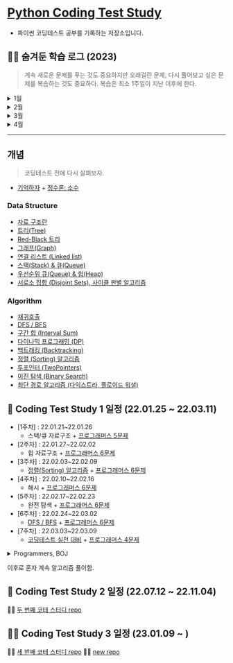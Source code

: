 # [Python Coding Test Study](https://parkjungyoon.github.io/python_coding_test_study/)

- 파이썬 코딩테스트 공부를 기록하는 저장소입니다.

## 😶‍🌫️ 숨겨둔 학습 로그 (2023)

> 계속 새로운 문제를 푸는 것도 중요하지만 오래걸린 문제, 다시 풀어보고 싶은 문제를 복습하는 것도 중요하다. 복습은 최소 1주일이 지난 이후에 한다.

<details>
<summary>1월</summary>

1️⃣ 1주차
- `코테 스터디`
  - 일시: 1월 9일 월요일 오후 8시
  - 카테고리: [바킹의 투포인터](https://www.acmicpc.net/workbook/view/8709) 문제 최소 5개 풀어오고 무조건 1문제는 설명하기 
  - 계획
      1. 1시간동안 문제 설명: 각자 1문제 (겹쳐도 무관)
      2. 30분동안 라이브 코테 카테고리: [올바른 괄호](https://school.programmers.co.kr/learn/courses/30/lessons/12909)

2️⃣ 2주차
- `코테 스터디`
  - 일시: 1월 16일 월요일 오후 8시
  - 카테고리: [바킹의 해시](https://www.acmicpc.net/workbook/view/9063) 문제 최소 5개 풀어오고 무조건 1문제는 설명하기
  - 계획
    1. 1시간동안 문제 설명: 각자 1문제 (겹쳐도 무관)
    2. 30분동안 라이브 코테 카테고리: [해시의 폰켓몬](https://school.programmers.co.kr/learn/courses/30/lessons/1845)
- `개인 공부`
  - [복습] Baekjoon(solved.ac) class3++ 다시 풀기
    - ~~(1463)1로 만들기~~, ~~(1260)DFS와 BFS~~, ~~(11399)ATM~~, 
  ~~(11047)동전 0~~, (9095)1,2,3 더하기, ~~(1003)피보나치 함수~~
  - 쓰읍.. 나 dp 좋아했는데.. 9달 만에 무슨 일이 일어난거야.. dp만 빼고 풀고 있네 ㅎ.. 편식 정윤.. 하지만 우째.. 해야지 ㅠ 해내야지 (강한 사람이 되겠어)
- `복습 필요한 문제 기록`
  - dp의 비중이 크다.. 예전에 정리해둔 [다이나믹 프로그래밍 (Dynamic Programming)
](https://github.com/ParkJungYoon/python_coding_test_study/blob/main/Algorithm/DynamicProgramming.md) 읽고 복습!
  - [ ] (1463)1로 만들기
  - [ ] (1003)피보나치 함수

3️⃣ 3주차
- `코테 스터디`
  - 일시: 1월 23일 월요일 오후 9시
  - 카테고리: [바킹의 이분탐색](https://www.acmicpc.net/workbook/view/8400) 문제 최소 5개 풀어오고 무조건 1문제는 설명하기
  - 계획
    1. 1시간동안 문제 설명: 각자 1문제 (겹쳐도 무관)
    2. 30분동안 라이브 코테 카테고리: [멀티버스2](https://www.acmicpc.net/problem/18869)
  - 라이브 코테 관련 문제: [좌표 압축](https://www.acmicpc.net/problem/18870)
- `개인 공부`
  - [복습] Baekjoon(solved.ac) class3++ 다시 풀기
    - ~~(9095)1,2,3 더하기~~, ~~(9375)패션왕 신해빈~~, ~~(2178)미로 탐색~~, ~~(2606)바이러스~~ 
  - ~~(2667)단지번호붙이기~~, ~~(11726)2xn 타일링~~, ~~(2579)계단 오르기~~
- `복습 필요한 문제 기록`
  - [ ] (9095)1,2,3 더하기
  - [ ] (2579)계단 오르기 : 다 풀었는데 특정 반례에서 오래걸림 (괜히 어렵게 생각함)

4️⃣ 4주차
- `코테 스터디`
  - 일시: 1월 30일 월요일 오후 8시
  - 카테고리: [바킹의 덱](https://www.acmicpc.net/workbook/view/7311) 문제 최소 5개 풀어오고 무조건 1문제는 설명하기
  - 계획
    1. 1시간동안 문제 설명: 각자 1문제 (겹쳐도 무관)
    2. 30분동안 라이브 코테 카테고리: [파티](https://www.acmicpc.net/problem/1238)
- `개인 공부`
  - [복습] Baekjoon(solved.ac) class3++ 다시 풀기
    - ~~(1012)유기농 배추~~, ~~(1931)회의실 배정~~, ~~(7576)토마토~~, ~~(1697)숨바꼭질~~
  - (9461)파도반 수열, (11727)2xn 타일링 2, ~~(11724)연결 요소의 개수~~
- `복습 필요한 문제 기록`
  - [ ] (1697)숨바꼭질

</details>
<details>
<summary>2월</summary>

1️⃣ 1주차
- `코테 스터디`
  - 일시: 2월 6일 월요일 오후 8시
  - 카테고리: [바킹의 그래프](https://www.acmicpc.net/workbook/view/9562) 문제 최소 5개 풀어오고 무조건 1문제는 설명하기
  - 계획
    1. 1시간동안 문제 설명: 각자 1문제 (겹쳐도 무관)
    2. 30분동안 라이브 코테 카테고리: [숨바꼭질 3](https://www.acmicpc.net/problem/13549)
- `개인 공부`
  - [복습] Baekjoon(solved.ac) class3++ 다시 풀기
  - (16236)아기 상어, ~~(13549)숨바꼭질 3~~, ~~(1389)케빈 베이컨의 6단계 법칙~~, ~~(9461)파도반 수열~~, ~~(11727)2xn 타일링 2~~, ~~(1541)잃어버린 괄호~~, ~~(1764)듣보잡~~

2️⃣ 2주차
- `코테 스터디`
  - 일시: 2월 13일 월요일 오후 8시
  - 카테고리: [바킹의 시뮬레이션](https://www.acmicpc.net/workbook/view/7316) 문제 최소 5개 풀어오고 무조건 1문제는 설명하기
  - 계획
    1. 1시간동안 문제 설명: 각자 1문제 (겹쳐도 무관)
    2. 30분동안 라이브 코테 카테고리: [쉬운 최단거리](https://www.acmicpc.net/problem/14940)
- `개인 공부`
  - ~~(14502)연구소~~, (14500)테트로미노, ~~(11659)구간 합 구하기 4~~
  - [복습] Baekjoon(solved.ac) class3++ 다시 풀기
    - ~~(1676)팩토리얼 0의 개수~~, ~~(1927)최소 힙~~, ~~(11279)최대 힙~~, ~~(10026)적록색약~~

3️⃣ 3주차
- `코테 스터디`
  - 일시: 2월 20일 월요일 오후 8시
  - 카테고리: [바킹의 시뮬레이션](https://www.acmicpc.net/workbook/view/7316) 문제 최소 5개 풀어오고 무조건 1문제는 설명하기
    - 계획
      1. 1시간동안 문제 설명: 각자 1문제 (겹쳐도 무관)
      2. 30분동안 라이브 코테 카테고리: [컨베이어 벨트 위의 로봇](https://www.acmicpc.net/problem/20055)
- `개인 공부`
  - (1107)리모컨

4️⃣ 4주차
- `코테 스터디`
  - 일시: 2월 27일 월요일 오후 8시
    - 카테고리: [바킹의 그리디](https://www.acmicpc.net/workbook/view/7320) 문제 최소 5개 풀어오고 무조건 1문제는 설명하기
      - 계획
        1. 1시간동안 문제 설명: 각자 1문제 (겹쳐도 무관)
        2. 30분동안 라이브 코테 카테고리:
- `개인 공부`
  - cns 코딩테스트 대비, 프로그래머스 풀이, 백트래킹
    - (Lv2)타겟 넘버
  - (11501)주식, ~~(15649)N과 M(1)~~, ~~(15650)N과 M(2)~~, (9663)N-Queen, ~~(15651)N과 M(3)~~, ~~(1744)수 묶기~~
</details>

<details>
<summary>3월</summary>

1️⃣ 1주차
- `코테 스터디`
  - 일시: 3월 6일 월요일 오후 8시
  - 카테고리: [바킹의 백트래킹](https://www.acmicpc.net/workbook/view/7315) 문제 최소 5개 풀어오고 무조건 1문제는 설명하기
  - 계획
    1. 1시간동안 문제 설명: 각자 1문제 (겹쳐도 무관)
    2. 30분동안 라이브 코테
- `개인 공부`
  - ~~(1937)욕심쟁이 판다~~, ~~(1759)암호 만들기~~, ~~(15652)N과 M(4)~~, ~~(15654)N과 M(5)~~
- `복습 필요한 문제 기록`
  - [ ] (1937)욕심쟁이 판다

2️⃣ 2주차
- `코테 스터디`
  - 일시: 3월 13일 월요일 오후 8시
  - 카테고리: [바킹의 이분탐색](https://www.acmicpc.net/workbook/view/8400) 문제 최소 5개 풀어오고 무조건 1문제는 설명하기
  - 계획
    1. 1시간동안 문제 설명: 각자 1문제 (겹쳐도 무관)
    2. 30분동안 라이브 코테
- `개인 공부`
  - ~~(2467)용액~~

3️⃣ 3주차
- `코테 스터디`
  - 일시: 3월 20일 월요일 오후 8시
  - 카테고리: [삼성 SW 역량 테스트 기출 문제](https://www.acmicpc.net/workbook/view/1152) 문제 최소 5개 풀어오고 무조건 1문제는 설명하기
  - 계획
    1. 1시간동안 문제 설명: 각자 1문제 (겹쳐도 무관)
    2. 30분동안 라이브 코테
- `개인 공부`
  - ~~(5972)택배 배송~~, ~~(17612)쇼핑몰~~, ~~(1446)지름길~~
- `복습 필요한 문제 기록`
  - 다익스트라 문제 과거에 풀었던 문제랑 같이 복습

4️⃣ 4주차
- `코테 스터디`
  - 일시: 3월 27일 월요일 오후 8시
  - 카테고리: [삼성 SW 역량 테스트 기출 문제](https://www.acmicpc.net/workbook/view/1152) 문제 최소 5개 풀어오고 무조건 1문제는 설명하기
  - 계획
    1. 1시간동안 문제 설명: 각자 1문제 (겹쳐도 무관)
    2. 30분동안 라이브 코테

</details>
<details>
<summary>4월</summary>

1️⃣ 1주차
- `코테 스터디`
  - 일시: 4월 3일 월요일 오후 8시
  - 카테고리: [삼성 SW 역량 테스트 기출 문제](https://www.acmicpc.net/workbook/view/1152) 문제 최소 5개 풀어오고 무조건 1문제는 설명하기
  - 계획
    1. 1시간동안 문제 설명: 각자 1문제 (겹쳐도 무관)
    2. 30분동안 라이브 코테
  - `개인 공부`
    - (1107)리모컨, ~~(14889)스타트와 링크~~, (1074)Z, (16236)아기 상어

2️⃣ 2주차
- `코테 스터디`
  - 일시: 4월 12일 수요일 오후 8시 30분
  - 카테고리: [삼성 SW 역량 테스트 기출 문제](https://www.acmicpc.net/workbook/view/1152) 문제 최소 5개 풀어오고 무조건 1문제는 설명하기
  - 계획
    1. 1시간동안 문제 설명: 각자 1문제 (겹쳐도 무관)
    2. 30분동안 라이브 코테
  - `개인 공부`
    - ~~(1107)리모컨~~, (1074)Z, ~~(16236)아기 상어~~, ~~(11403)경로 찾기~~, ~~(1913)달팽이~~
- `복습 필요한 문제 기록`
  - [ ] (11403)경로 찾기
  - [ ] (16236)아기 상어
  - [ ] (1107)리모컨

3️⃣ 3주차
- `코테 스터디`
  - 일시: 4월 17일 월요일 오후 8시
  - 카테고리: [그래프 탐색 문제](https://github.com/tony9402/baekjoon/tree/main/graph_traversal) 문제 최소 3개 풀어오고 무조건 1문제는 설명하기
  - 계획
    1. 1시간동안 문제 설명: 각자 1문제 (겹쳐도 무관)
    2. 30분동안 라이브 코테
- `개인 공부`
  - ~~(16234)인구 이동~~, ~~(16918)봄버맨~~, (4179)불!, ~~(11725)트리의 부모 찾기~~

</details>

---

## 개념

> 코딩테스트 전에 다시 살펴보자.

- [기억하자](./remember.md) + [정수론: 소수](https://github.com/ParkJungYoon/TIL-Data_Study/blob/2d930c7820714a9024011cccdf004daa204cb451/Math/number_theory.md)

### Data Structure

- [자료 구조란](./DataStructure/DataStructure.md)
- [트리(Tree)](./DataStructure/Tree.md)
- [Red-Black 트리](https://hello-judy-world.tistory.com/199)
- [그래프(Graph)](https://hello-judy-world.tistory.com/152)
- [연결 리스트 (Linked list)](https://hello-judy-world.tistory.com/148)
- [스택(Stack) & 큐(Queue)](./DataStructure/Stack%26Queue.md)
- [우선순위 큐(Queue) & 힙(Heap)](./DataStructure/PriorityQueue&Heap.md)
- [서로소 집합 (Disjoint Sets), 사이클 판별 알고리즘](https://hello-judy-world.tistory.com/154)

### Algorithm

- [재귀호출](./Algorithm/%EC%9E%AC%EA%B7%80%ED%98%B8%EC%B6%9C.md)
- [DFS / BFS](./Algorithm/DFS_BFS.md)
- [구간 합 (Interval Sum)](./Algorithm/%EA%B5%AC%EA%B0%84%20%ED%95%A9.md)
- [다이나믹 프로그래밍 (DP)](./Algorithm/DynamicProgramming.md)
- [백트래킹 (Backtracking)](./Algorithm/Backtracking.md)
- [정렬 (Sorting) 알고리즘](./Algorithm/Sorting.md)
- [투포인터 (TwoPointers)](./Algorithm/TwoPointers.md)
- [이진 탐색 (Binary Search)](./Algorithm/BinarySearch.md)
- [최단 경로 알고리즘 (다익스트라, 플로이드 워셜)](https://hello-judy-world.tistory.com/176)

## 👼 Coding Test Study 1 일정 (22.01.25 ~ 22.03.11)

- [1주차] : 22.01.21~22.01.26
  - 스택/큐 자료구조 + [프로그래머스 5문제](./Programmers/1주차.md)
- [2주차] : 22.01.27~22.02.02
  - 힙 자료구조 + [프로그래머스 6문제](./Programmers/2주차.md)
- [3주차] : 22.02.03~22.02.09
  - [정렬(Sorting) 알고리즘](./Algorithm/Sorting.md) + [프로그래머스 6문제](./Programmers/3주차.md)
- [4주차] : 22.02.10~22.02.16
  - 해시 + [프로그래머스 6문제](./Programmers/4주차.md)
- [5주차] : 22.02.17~22.02.23
  - 완전 탐색 + [프로그래머스 6문제](./Programmers/5주차.md)
- [6주차] : 22.02.24~22.03.02
  - [DFS / BFS](./Algorithm/DFS_BFS.md) + [프로그래머스 6문제](./Programmers/6주차.md)
- [7주차] : 22.03.03~22.03.09
  - [코딩테스트 실전 대비](./Programmers/7주차-1.md) + [프로그래머스 4문제](./Programmers/7주차.md)

<details>
<summary>Programmers, BOJ</summary>

|          **기간**           |                      **Goal**                      |                                                                               **Solution**                                                                                |            **Review**             |
| :-------------------------: | :------------------------------------------------: | :-----------------------------------------------------------------------------------------------------------------------------------------------------------------------: | :-------------------------------: |
| 22/03/11(금) ~ 22/03/16(수) |                프로그래머스 Level 1                |                                        [실패율, 폰켓몬, 체육복, 모의고사, K번째수, 완주하지 못한 선수](./Programmers/문제풀이1.md)                                        |                                   |
| 22/03/17(목) ~ 22/03/23(수) |                프로그래머스 Level 1                | [소수 만들기, 내적, 음양 더하기, 없는 숫자 더하기, 크레인 인형뽑기 게임, [카카오 인턴] 키패드 누르기, 숫자 문자열과 영단어, 신규 아이디 추천](./Programmers/문제풀이2.md) |         신규 아이디 추천          |
| 22/03/30(수) ~ 22/04/04(월) |  solved.ac 그리디 알고리즘 18문제 : 구현력 키우기  |                                                               [그리디 브론즈 전체](./Baekjoon/greedy_1.md)                                                                | 14659번, 21313번, 2930번, 19564번 |
| 22/04/05(화) ~ 22/04/18(월) | solved.ac 그리디 알고리즘 + Class2 : 구현력 키우기 |                                                                         그리디 실버+골드, Class2                                                                          |    1920번,1213번,2217번,1541번    |

</details>


이후로 혼자 계속 알고리즘 풀이함.

## 🤼 Coding Test Study 2 일정 (22.07.12 ~ 22.11.04)

💁‍♀️ [두 번째 코테 스터디 repo](https://github.com/elice-02-study-01-algorithm/python)


## 🐻‍❄️ Coding Test Study 3 일정 (23.01.09 ~ )

💁‍♀️ [세 번째 코테 스터디 repo](https://github.com/studying-ice-bear/codingtest-study)
💁‍♀️ [new repo](https://github.com/studying-ice-bear/pparkkkimeom)